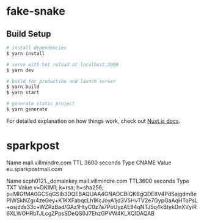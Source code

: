 # fake-snake

## Build Setup

```bash
# install dependencies
$ yarn install

# serve with hot reload at localhost:3000
$ yarn dev

# build for production and launch server
$ yarn build
$ yarn start

# generate static project
$ yarn generate
```

For detailed explanation on how things work, check out [Nuxt.js docs](https://nuxtjs.org).

# sparkpost

Name mail.villmindre.com
TTL 3600 seconds
Type CNAME
Value eu.sparkpostmail.com

Name scph0121._domainkey.mail.villmindre.com
TTL3600 seconds
Type TXT
Value v=DKIM1; k=rsa; h=sha256; p=MIGfMA0GCSqGSIb3DQEBAQUAA4GNADCBiQKBgQDE8V4PdSajgdm8ePIWSkNZgr4zeGey+K1KXFabqcLh1KcJoyA1jd3V5HvTV2e7GypGaAqHToPsL+osjdds33c+WZRzBad/GAz1HtyC0z7a7PoUyzAE94qNTJ5q4kBtykDnXVyiR6XLWOHRbTJLcgZPpsSDeQS0J7EhzGPVW4KLXQIDAQAB